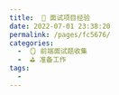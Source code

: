```yaml
---
title:  🧳 面试项目经验
date: 2022-07-01 23:38:20
permalink: /pages/fc5676/
categories:
  -  🪞 前端面试题收集
  -  ⛳️ 准备工作
tags:
  - 
---
```

